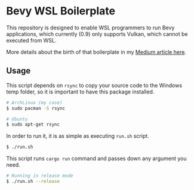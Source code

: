 # Bevy WSL Boilerplate

This repository is designed to enable WSL programmers to run Bevy applications, which currently (0.9) only supports Vulkan, which cannot be executed from WSL.

More details about the birth of that boilerplate in my [Medium article here](https://medium.com/@EduardoRodriguesF/developing-rust-games-in-wsl-677cd1f37bc1).

## Usage

This script depends on `rsync` to copy your source code to the Windows temp folder, so it is important to have this package installed.

```bash
# ArchLinux (my case)
$ sudo pacman -S rsync

# Ubuntu
$ sudo apt-get rsync
```

In order to run it, it is as simple as executing `run.sh` script.

```bash
$ ./run.sh
```

This script runs `cargo run` command and passes down any argument you need.

```bash
# Running in release mode
$ ./run.sh --release
```
